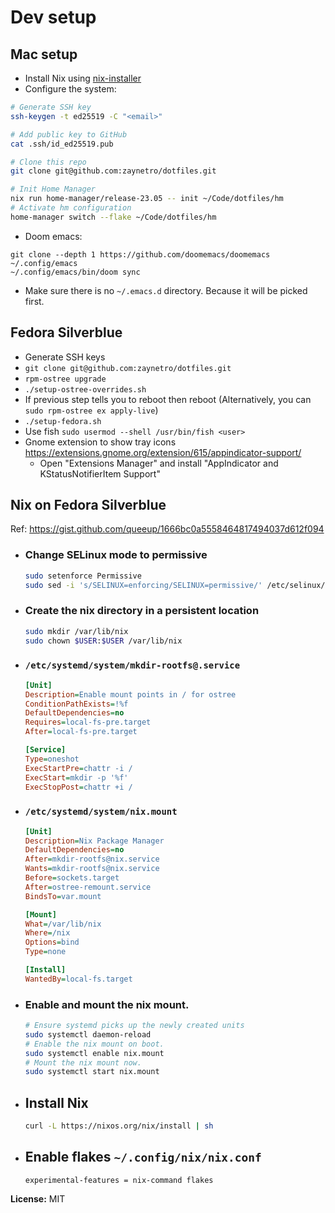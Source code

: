 # Dev setup


## Mac setup

- Install Nix using [nix-installer](https://github.com/DeterminateSystems/nix-installer)
- Configure the system:

```sh
# Generate SSH key
ssh-keygen -t ed25519 -C "<email>"

# Add public key to GitHub
cat .ssh/id_ed25519.pub

# Clone this repo
git clone git@github.com:zaynetro/dotfiles.git

# Init Home Manager
nix run home-manager/release-23.05 -- init ~/Code/dotfiles/hm
# Activate hm configuration
home-manager switch --flake ~/Code/dotfiles/hm
```

- Doom emacs:

```
git clone --depth 1 https://github.com/doomemacs/doomemacs ~/.config/emacs
~/.config/emacs/bin/doom sync
```

- Make sure there is no `~/.emacs.d` directory. Because it will be picked first.


## Fedora Silverblue

* Generate SSH keys
* `git clone git@github.com:zaynetro/dotfiles.git`
* `rpm-ostree upgrade`
* `./setup-ostree-overrides.sh`
* If previous step tells you to reboot then reboot (Alternatively, you can `sudo rpm-ostree ex apply-live`)
* `./setup-fedora.sh`
* Use fish `sudo usermod --shell /usr/bin/fish <user>`
* Gnome extension to show tray icons https://extensions.gnome.org/extension/615/appindicator-support/
    * Open "Extensions Manager" and install "AppIndicator and KStatusNotifierItem Support"
    

## Nix on Fedora Silverblue

Ref: https://gist.github.com/queeup/1666bc0a5558464817494037d612f094

- ### Change SELinux mode to permissive  
  ``` bash
  sudo setenforce Permissive
  sudo sed -i 's/SELINUX=enforcing/SELINUX=permissive/' /etc/selinux/config
  ```
- ### Create the nix directory in a persistent location  
  ``` bash
  sudo mkdir /var/lib/nix
  sudo chown $USER:$USER /var/lib/nix
  ```
- ### `/etc/systemd/system/mkdir-rootfs@.service`  
  ```ini
  [Unit]
  Description=Enable mount points in / for ostree
  ConditionPathExists=!%f
  DefaultDependencies=no
  Requires=local-fs-pre.target
  After=local-fs-pre.target

  [Service]
  Type=oneshot
  ExecStartPre=chattr -i /
  ExecStart=mkdir -p '%f'
  ExecStopPost=chattr +i /
  ```
- ### `/etc/systemd/system/nix.mount`  
  ```ini
  [Unit]
  Description=Nix Package Manager
  DefaultDependencies=no
  After=mkdir-rootfs@nix.service
  Wants=mkdir-rootfs@nix.service
  Before=sockets.target
  After=ostree-remount.service
  BindsTo=var.mount

  [Mount]
  What=/var/lib/nix
  Where=/nix
  Options=bind
  Type=none

  [Install]
  WantedBy=local-fs.target
  ```
- ### Enable and mount the nix mount.
  ``` bash
  # Ensure systemd picks up the newly created units
  sudo systemctl daemon-reload
  # Enable the nix mount on boot.
  sudo systemctl enable nix.mount
  # Mount the nix mount now.
  sudo systemctl start nix.mount
  ```
- ## Install Nix
    
  ``` bash
  curl -L https://nixos.org/nix/install | sh
  ```
  
- ## Enable flakes `~/.config/nix/nix.conf`
  
  ```
  experimental-features = nix-command flakes
  ```


**License:** MIT
